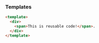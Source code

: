 ### Templates

``` html
<template>
  <div>
    <span>This is reusable code!</span>.
  </div>
</template>
```